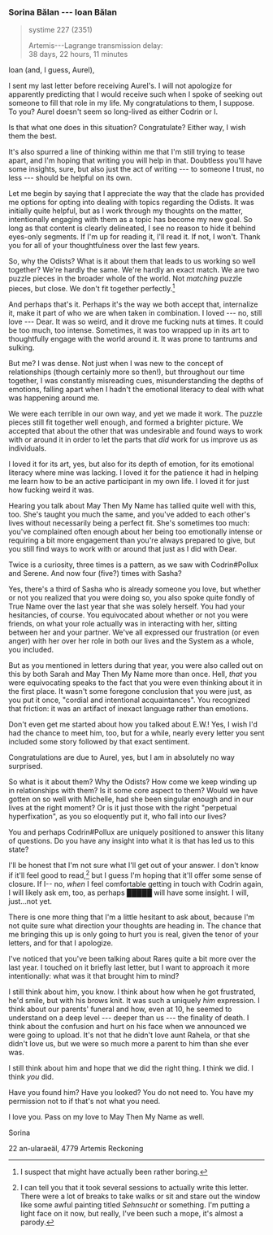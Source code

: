 ### Sorina Bălan --- Ioan Bălan

> systime 227 (2351)  
>
> Artemis---Lagrange transmission delay:  
> 38 days, 22 hours, 11 minutes

Ioan (and, I guess, Aurel),

I sent my last letter before receiving Aurel's. I will not apologize for apparently predicting that I would receive such when I spoke of seeking out someone to fill that role in my life. My congratulations to them, I suppose. To you? Aurel doesn't seem so long-lived as either Codrin or I.

Is that what one does in this situation? Congratulate? Either way, I wish them the best.

It's also spurred a line of thinking within me that I'm still trying to tease apart, and I'm hoping that writing you will help in that. Doubtless you'll have some insights, sure, but also just the act of writing --- to someone I trust, no less --- should be helpful on its own.

Let me begin by saying that I appreciate the way that the clade has provided me options for opting into dealing with topics regarding the Odists. It was initially quite helpful, but as I work through my thoughts on the matter, intentionally engaging with them as a topic has become my new goal. So long as that content is clearly delineated, I see no reason to hide it behind eyes-only segments. If I'm up for reading it, I'll read it. If not, I won't. Thank you for all of your thoughtfulness over the last few years.

So, why the Odists? What is it about them that leads to us working so well together? We're hardly the same. We're hardly an exact match. We are two puzzle pieces in the broader whole of the world. Not *matching* puzzle pieces, but close. We don't fit together perfectly.[^imperfect]

And perhaps that's it. Perhaps it's the way we both accept that, internalize it, make it part of who we are when taken in combination. I loved --- no, still love --- Dear. It was so weird, and it drove me fucking nuts at times. It could be too much, too intense. Sometimes, it was too wrapped up in its art to thoughtfully engage with the world around it. It was prone to tantrums and sulking.

But me? I was dense. Not just when I was new to the concept of relationships (though certainly more so then!), but throughout our time together, I was constantly misreading cues, misunderstanding the depths of emotions, falling apart when I hadn't the emotional literacy to deal with what was happening around me. 

We were each terrible in our own way, and yet we made it work. The puzzle pieces still fit together well enough, and formed a brighter picture. We accepted that about the other that was undesirable and found ways to work with or around it in order to let the parts that *did* work for us improve us as individuals. 

I loved it for its art, yes, but also for its depth of emotion, for its emotional literacy where mine was lacking. I loved it for the patience it had in helping me learn how to be an active participant in my own life. I loved it for just how fucking weird it was.

Hearing you talk about May Then My Name has tallied quite well with this, too. She's taught you much the same, and you've added to each other's lives without necessarily being a perfect fit. She's sometimes too much: you've complained often enough about her being too emotionally intense or requiring a bit more engagement than you're always prepared to give, but you still find ways to work with or around that just as I did with Dear.

Twice is a curiosity, three times is a pattern, as we saw with Codrin#Pollux and Serene. And now four (five?) times with Sasha?

Yes, there's a third of Sasha who is already someone you love, but whether or not you realized that you were doing so, you also spoke quite fondly of True Name over the last year that she was solely herself. You had your hesitancies, of course. You equivocated about whether or not you were friends, on what your role actually was in interacting with her, sitting between her and your partner. We've all expressed our frustration (or even anger) with her over her role in both our lives and the System as a whole, you included.

But as you mentioned in letters during that year, you were also called out on this by both Sarah and May Then My Name more than once. Hell, *that* you were equivocating speaks to the fact that you were even thinking about it in the first place. It wasn't some foregone conclusion that you were just, as you put it once, "cordial and intentional acquaintances". You recognized that friction: it was an artifact of inexact language rather than emotions.

Don't even get me started about how you talked about E.W.! Yes, I wish I'd had the chance to meet him, too, but for a while, nearly every letter you sent included some story followed by that exact sentiment.

Congratulations are due to Aurel, yes, but I am in absolutely no way surprised.

So what is it about them? Why the Odists? How come we keep winding up in relationships with them? Is it some core aspect to them? Would we have gotten on so well with Michelle, had she been singular enough and in our lives at the right moment? Or is it just those with the right "perpetual hyperfixation", as you so eloquently put it, who fall into our lives?

You and perhaps Codrin#Pollux are uniquely positioned to answer this litany of questions. Do you have any insight into what it is that has led us to this state?

I'll be honest that I'm not sure what I'll get out of your answer. I don't know if it'll feel good to read,[^tries] but I guess I'm hoping that it'll offer some sense of closure. If I-- no, *when* I feel comfortable getting in touch with Codrin again, I will likely ask em, too, as perhaps █████ will have some insight. I will, just...not yet.

There is one more thing that I'm a little hesitant to ask about, because I'm not quite sure what direction your thoughts are heading in. The chance that me bringing this up is only going to hurt you is real, given the tenor of your letters, and for that I apologize.

I've noticed that you've been talking about Rareș quite a bit more over the last year. I touched on it briefly last letter, but I want to approach it more intentionally: what was it that brought him to mind?

I still think about him, you know. I think about how when he got frustrated, he'd smile, but with his brows knit. It was such a uniquely *him* expression. I think about our parents' funeral and how, even at 10, he seemed to understand on a deep level --- deeper than us --- the finality of death. I think about the confusion and hurt on his face when we announced we were going to upload. It's not that he didn't love aunt Rahela, or that she didn't love us, but we were so much more a parent to him than she ever was.

I still think about him and hope that we did the right thing. I think we did. I think *you* did. 

Have you found him? Have you looked? You do not need to. You have my permission not to if that's not what you need.

I love you. Pass on my love to May Then My Name as well.

Sorina

22 an-ularaeäl, 4779 Artemis Reckoning

[^imperfect]: I suspect that might have actually been rather boring.

[^tries]: I can tell you that it took several sessions to actually write this letter. There were a lot of breaks to take walks or sit and stare out the window like some awful painting titled *Sehnsucht* or something. I'm putting a light face on it now, but really, I've been such a mope, it's almost a parody.
